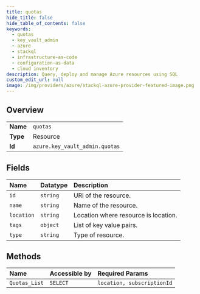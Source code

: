 ```yaml
---
title: quotas
hide_title: false
hide_table_of_contents: false
keywords:
  - quotas
  - key_vault_admin
  - azure    
  - stackql
  - infrastructure-as-code
  - configuration-as-data
  - cloud inventory
description: Query, deploy and manage Azure resources using SQL
custom_edit_url: null
image: /img/providers/azure/stackql-azure-provider-featured-image.png
---
```

  
    

## Overview
<table><tbody>
<tr><td><b>Name</b></td><td><code>quotas</code></td></tr>
<tr><td><b>Type</b></td><td>Resource</td></tr>
<tr><td><b>Id</b></td><td><code>azure.key_vault_admin.quotas</code></td></tr>
</tbody></table>

## Fields
| Name | Datatype | Description |
|:-----|:---------|:------------|
| `id` | `string` | URI of the resource. |
| `name` | `string` | Name of the resource. |
| `location` | `string` | Location where resource is location. |
| `tags` | `object` | List of key value pairs. |
| `type` | `string` | Type of resource. |
## Methods
| Name | Accessible by | Required Params |
|:-----|:--------------|:----------------|
| `Quotas_List` | `SELECT` | `location, subscriptionId` |
